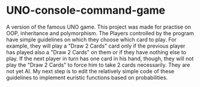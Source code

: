 # UNO-console-command-game
A version of the famous UNO game. 
This project was made for practise on OOP, inheritance and polymorphism.
The Players controlled by the program have simple guidelines on which they choose which card to play. For example, they will play a "Draw 2 Cards" card only if the previous player has played also a "Draw 2 Cards" on them or if they have nothing else to play. If the next player in turn has one card in his hand, though, they will not play the "Draw 2 Cards" to force him to take 2 cards necessarily. They are not yet AI. My next step is to edit the relatively simple code of these guidelines to implement euristic functions based on probabilities.
